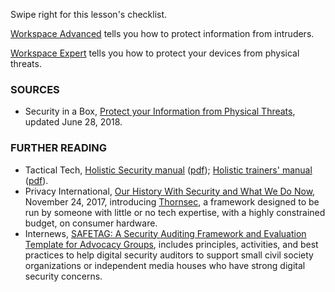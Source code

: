 [Title]: # (What now?)
[Order]: # (9)

Swipe right for this lesson's checklist. 

[Workspace Advanced](umbrella://lesson/protect-your-workspace/1) tells you how to protect information from intruders.

[Workspace Expert](umbrella://lesson/protect-your-workspace/2) tells you how to protect your devices from physical threats. 

### SOURCES

* Security in a Box, [Protect your Information from Physical Threats](https://securityinabox.org/en/guide/physical/), updated June 28, 2018. 

### FURTHER READING

* Tactical Tech, [Holistic Security manual](https://holistic-security.tacticaltech.org) ([pdf](https://holistic-security.tacticaltech.org/downloads.html)); [Holistic trainers' manual](https://holistic-security.tacticaltech.org/trainers-manual.html) ([pdf](https://holistic-security.tacticaltech.org/ckeditor_assets/attachments/60/holisticsecurity_trainersmanual.pdf)).
* Privacy International, [Our History With Security and What We Do Now](https://privacyinternational.org/advocacy-briefing/622/what-policy-makers-can-learn-about-cyber-security-thornsec), November 24, 2017, introducing [Thornsec](https://github.com/privacyint/thornsec-core),  a framework designed to be run by someone with little or no tech expertise, with a highly constrained budget, on consumer hardware. 
*   Internews, [SAFETAG: A Security Auditing Framework and Evaluation Template for Advocacy Groups](https://safetag.org/guide/), includes principles, activities, and best practices to help digital security auditors to support small civil society organizations or independent media houses who have strong digital security concerns. 
